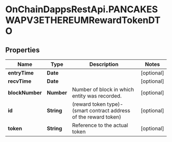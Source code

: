 # OnChainDappsRestApi.PANCAKESWAPV3ETHEREUMRewardTokenDTO

## Properties

Name | Type | Description | Notes
------------ | ------------- | ------------- | -------------
**entryTime** | **Date** |  | [optional] 
**recvTime** | **Date** |  | [optional] 
**blockNumber** | **Number** | Number of block in which entity was recorded. | [optional] 
**id** | **String** | (reward token type)-(smart contract address of the reward token) | [optional] 
**token** | **String** | Reference to the actual token | [optional] 


